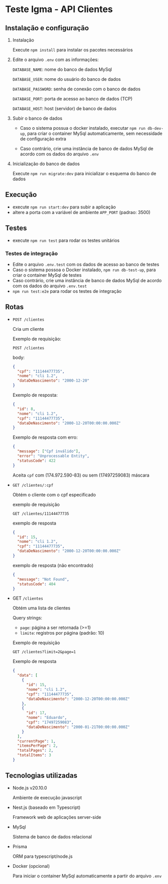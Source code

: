 # Teste Igma - API Clientes

## Instalação e configuração

1. Instalação

   Execute `npm install` para instalar os pacotes necessários

2. Edite o arquivo `.env` com as informações:

   `DATABASE_NAME`: nome do banco de dados MySql

   `DATABASE_USER`: nome do usuário do banco de dados

   `DATABASE_PASSWORD`: senha de conexão com o banco de dados

   `DATABASE_PORT`: porta de acesso ao banco de dados (TCP)

   `DATABASE_HOST`: host (servidor) de banco de dados

3. Subir o banco de dados

   - Caso o sistema possua o docker instalado, executar `npm run db-dev-up`, para criar o container MySql automaticamente, sem necessidade de configuração extra

   - Caso contrário, crie uma instância de banco de dados MySql de acordo com os dados do arquivo `.env`

4. Inicialização do banco de dados

   Execute `npm run migrate:dev` para inicializar o esquema do banco de dados

## Execução

- execute `npm run start:dev` para subir a aplicação
- altere a porta com a variável de ambiente `APP_PORT` (padrao: 3500)

## Testes
  - execute `npm run test` para rodar os testes unitários

### Testes de integração
   - Edite o arquivo `.env.test` com os dados de acesso ao banco de testes
   - Caso o sistema possoa o Docker instalado, `npm run db-test-up`, para criar o container MySql de testes
   - Caso contrário, crie uma instância de banco de dados MySql de acordo com os dados do arquivo `.env.test` 
   - ```npm run test:e2e``` para rodar os testes de integração

## Rotas

- `POST /clientes`

  Cria um cliente

  Exemplo de requisição:

  `POST /clientes`

  body:

  ```json
  {
    "cpf": "11144477735",
    "nome": "cli 1.2",
    "dataDeNascimento": "2000-12-20"
  }
  ```

  Exemplo de resposta:

  ```json
  {
    "id": 8,
    "nome": "cli 1.2",
    "cpf": "11144477735",
    "dataDeNascimento": "2000-12-20T00:00:00.000Z"
  }
  ```

  Exemplo de resposta com erro:

  ```json
  {
    "message": ["Cpf inválido"],
    "error": "Unprocessable Entity",
    "statusCode": 422
  }
  ```

  Aceita `cpf` com (174.972.590-83) ou sem (17497259083) máscara

- `GET /clientes/:cpf`

  Obtém o cliente com o cpf especificado

  exemplo de requisição

  `GET /clientes/11144477735`

  exemplo de resposta

  ```json
  {
    "id": 15,
    "nome": "cli 1.2",
    "cpf": "11144477735",
    "dataDeNascimento": "2000-12-20T00:00:00.000Z"
  }
  ```

  exemplo de resposta (não encontrado)

  ```json
  {
    "message": "Not Found",
    "statusCode": 404
  }
  ```

- GET `/clientes`

  Obtém uma lista de clientes

  Query strings:

  - `page`: página a ser retornada (>=1)
  - `limite`: registros por página (padrão: 10)

  Exemplo de requisição

  `GET /clientes?limit=2&page=1`

  Exemplo de resposta

  ```json
  {
    "data": [
      {
        "id": 15,
        "nome": "cli 1.2",
        "cpf": "11144477735",
        "dataDeNascimento": "2000-12-20T00:00:00.000Z"
      },
      {
        "id": 17,
        "nome": "Eduardo",
        "cpf": "17497259083",
        "dataDeNascimento": "2000-01-21T00:00:00.000Z"
      }
    ],
    "currentPage": 1,
    "itemsPerPage": 2,
    "totalPages": 2,
    "totalItems": 3
  }
  ```

## Tecnologias utilizadas

- Node.js v20.10.0

  Ambiente de execução javascript

- Nest.js (baseado em Typescript)

  Framework web de aplicações server-side

- MySql

  Sistema de banco de dados relacional

- Prisma

  ORM para typescript/node.js

- Docker (opcional)

  Para iniciar o container MySql automaticamente a partir do arquivo `.env`
